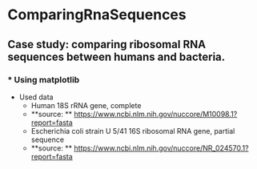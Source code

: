 # ComparingRnaSequences

## Case study: comparing ribosomal RNA sequences between humans and bacteria.

### * Using **matplotlib**

* Used data
  * Human 18S rRNA gene, complete
  * **source: ** https://www.ncbi.nlm.nih.gov/nuccore/M10098.1?report=fasta
  * Escherichia coli strain U 5/41 16S ribosomal RNA gene, partial sequence
  * **source: ** https://www.ncbi.nlm.nih.gov/nuccore/NR_024570.1?report=fasta
  
